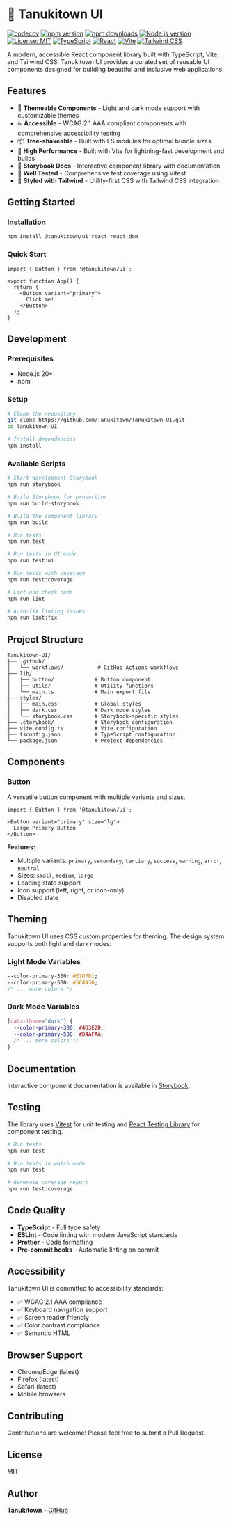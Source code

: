 # 🍃 Tanukitown UI

[![codecov](https://codecov.io/gh/Tanukitown/Tanukitown-UI/branch/main/graph/badge.svg)](https://codecov.io/gh/Tanukitown/Tanukitown-UI)
[![npm version](https://badge.fury.io/js/%40tanukitown%2Fui.svg)](https://badge.fury.io/js/%40tanukitown%2Fui)
[![npm downloads](https://img.shields.io/npm/dm/%40tanukitown%2Fui.svg)](https://www.npmjs.com/package/%40tanukitown%2Fui)
[![Node.js version](https://img.shields.io/badge/node-%3E%3D23.10.0-green)](https://nodejs.org)
[![License: MIT](https://img.shields.io/badge/License-MIT-yellow.svg)](https://opensource.org/licenses/MIT)
[![TypeScript](https://img.shields.io/badge/typescript-%23007ACC.svg?logo=typescript&logoColor=white)](https://www.typescriptlang.org/)
[![React](https://img.shields.io/badge/react-%2320232a.svg?logo=react&logoColor=%2361DAFB)](https://react.dev)
[![Vite](https://img.shields.io/badge/vite-%23646CFF.svg?logo=vite&logoColor=white)](https://vitejs.dev)
[![Tailwind CSS](https://img.shields.io/badge/tailwind%20css-%2338B2AC.svg?logo=tailwind-css&logoColor=white)](https://tailwindcss.com)

A modern, accessible React component library built with TypeScript, Vite, and Tailwind CSS. Tanukitown UI provides a curated set of reusable UI components designed for building beautiful and inclusive web applications.

## Features

- 🎨 **Themeable Components** - Light and dark mode support with customizable themes
- ♿ **Accessible** - WCAG 2.1 AAA compliant components with comprehensive accessibility testing
- 📦 **Tree-shakeable** - Built with ES modules for optimal bundle sizes
- 🚀 **High Performance** - Built with Vite for lightning-fast development and builds
- 📖 **Storybook Docs** - Interactive component library with documentation
- 🧪 **Well Tested** - Comprehensive test coverage using Vitest
- 💅 **Styled with Tailwind** - Utility-first CSS with Tailwind CSS integration

## Getting Started

### Installation

```bash
npm install @tanukitown/ui react react-dom
```

### Quick Start

```tsx
import { Button } from '@tanukitown/ui';

export function App() {
  return (
    <Button variant="primary">
      Click me!
    </Button>
  );
}
```

## Development

### Prerequisites

- Node.js 20+
- npm

### Setup

```bash
# Clone the repository
git clone https://github.com/Tanukitown/Tanukitown-UI.git
cd Tanukitown-UI

# Install dependencies
npm install
```

### Available Scripts

```bash
# Start development Storybook
npm run storybook

# Build Storybook for production
npm run build-storybook

# Build the component library
npm run build

# Run tests
npm run test

# Run tests in UI mode
npm run test:ui

# Run tests with coverage
npm run test:coverage

# Lint and check code
npm run lint

# Auto-fix linting issues
npm run lint:fix
```

## Project Structure

```
Tanukitown-UI/
├── .github/
│   └── workflows/           # GitHub Actions workflows
├── lib/
│   ├── button/             # Button component
│   ├── utils/              # Utility functions
│   └── main.ts             # Main export file
├── styles/
│   ├── main.css            # Global styles
│   ├── dark.css            # Dark mode styles
│   └── storybook.css       # Storybook-specific styles
├── .storybook/             # Storybook configuration
├── vite.config.ts          # Vite configuration
├── tsconfig.json           # TypeScript configuration
└── package.json            # Project dependencies
```

## Components

### Button

A versatile button component with multiple variants and sizes.

```tsx
import { Button } from '@tanukitown/ui';

<Button variant="primary" size="lg">
  Large Primary Button
</Button>
```

**Features:**
- Multiple variants: `primary`, `secondary`, `tertiary`, `success`, `warning`, `error`, `neutral`
- Sizes: `small`, `medium`, `large`
- Loading state support
- Icon support (left, right, or icon-only)
- Disabled state

## Theming

Tanukitown UI uses CSS custom properties for theming. The design system supports both light and dark modes:

### Light Mode Variables

```css
--color-primary-300: #E7DFD1;
--color-primary-500: #5C4A36;
/* ... more colors */
```

### Dark Mode Variables

```css
[data-theme="dark"] {
  --color-primary-300: #4D3E2D;
  --color-primary-500: #D4AFAA;
  /* ... more colors */
}
```

## Documentation

Interactive component documentation is available in [Storybook](https://tanukitown.github.io/Tanukitown-UI/).

## Testing

The library uses [Vitest](https://vitest.dev/) for unit testing and [React Testing Library](https://testing-library.com/react) for component testing.

```bash
# Run tests
npm run test

# Run tests in watch mode
npm run test

# Generate coverage report
npm run test:coverage
```

## Code Quality

- **TypeScript** - Full type safety
- **ESLint** - Code linting with modern JavaScript standards
- **Prettier** - Code formatting
- **Pre-commit hooks** - Automatic linting on commit

## Accessibility

Tanukitown UI is committed to accessibility standards:

- ✅ WCAG 2.1 AAA compliance
- ✅ Keyboard navigation support
- ✅ Screen reader friendly
- ✅ Color contrast compliance
- ✅ Semantic HTML

## Browser Support

- Chrome/Edge (latest)
- Firefox (latest)
- Safari (latest)
- Mobile browsers

## Contributing

Contributions are welcome! Please feel free to submit a Pull Request.

## License

MIT

## Author

**Tanukitown** - [GitHub](https://github.com/Tanukitown)
